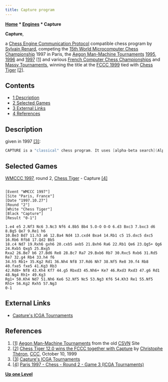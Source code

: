 ```yaml
---
title: Capture program
---
```

**[Home](Home "Home") * [Engines](Engines "Engines") * Capture**

**Capture**,

a [Chess Engine Communication Protocol](Chess_Engine_Communication_Protocol "Chess Engine Communication Protocol") compatible chess program by [Sylvain Renard](Sylvain_Renard "Sylvain Renard"), competing the [15th World Microcomputer Chess Championship](WMCCC_1997 "WMCCC 1997") 1997 in Paris, the [Aegon Man-Machine Tournaments](Aegon_Tournaments "Aegon Tournaments") [1995](Aegon_1995 "Aegon 1995"), [1996](Aegon_1996 "Aegon 1996") and [1997](Aegon_1997 "Aegon 1997") <a id="cite-note-1" href="#cite-ref-1">[1]</a> and various [French Computer Chess Championships](French_Computer_Chess_Championship "French Computer Chess Championship") and [Massy Tournaments](French_Programmers_Tournament "French Programmers Tournament"), winning the title at the [FCCC 1999](FCCC_1999 "FCCC 1999") tied with [Chess Tiger](Chess_Tiger "Chess Tiger") <a id="cite-note-2" href="#cite-ref-2">[2]</a>.

## Contents

- [1 Description](#description)
- [2 Selected Games](#selected-games)
- [3 External Links](#external-links)
- [4 References](#references)

## Description

given in 1997 <a id="cite-note-3" href="#cite-ref-3">[3]</a>:

```C++
CAPTURE is a "classical" chess program. It uses [alpha-beta search](Alpha-Beta "Alpha-Beta") (with a [zero window](Null_Window "Null Window")), [check extensions](Check_Extensions "Check Extensions"), [null-move](Null_Move_Pruning "Null Move Pruning"), [history heuristic](History_Heuristic "History Heuristic") at the root of the tree. The program uses [hash tables](Transposition_Table "Transposition Table") (tested with 64 Mb of [RAM](Memory#RAM "Memory") but should work with more!). The [move generator](Move_Generation "Move Generation") does not use bit boards. The main chess knowledge of CAPTURE: [pawn structures](Pawn_Structure "Pawn Structure"), development and [mobility](Mobility "Mobility") of pieces, [piece placement](Piece-Square_Tables "Piece-Square Tables"), some [endgame](Endgame "Endgame") knowledge (essentially [pawn endgames](Pawn_Endgame "Pawn Endgame") and mating routines). The [value of pieces](Point_Value "Point Value") depends slightly on the number of pawns on the chessboard. The evaluation function is "made by hand" and modified according to positional tests. 

```

## Selected Games

[WMCCC 1997](WMCCC_1997 "WMCCC 1997"), round 2, [Chess Tiger](Chess_Tiger "Chess Tiger") - Capture <a id="cite-note-4" href="#cite-ref-4">[4]</a>

```

[Event "WMCCC 1997"]
[Site "Paris, France"]
[Date "1997.10.27"]
[Round "2"]
[White "Chess Tiger"]
[Black "Capture"]
[Result "0-1"]

1.e4 e5 2.Nf3 Nc6 3.Nc3 Nf6 4.Bb5 Bb4 5.O-O O-O 6.d3 Bxc3 7.bxc3 d6 8.Bg5 Qe7 9.Re1 h6 
10.Be3 Bd7 11.h3 a6 12.Ba4 Nd4 13.cxd4 Bxa4 14.Rb1 c5 15.dxc5 dxc5 16.Rb6 Rfb8 17.Qd2 Bb5 
18.c4 Nd7 19.Rxh6 gxh6 20.cxb5 axb5 21.Bxh6 Ra6 22.Rb1 Qe6 23.Qg5+ Qg6 24.Rxb5 Qxg5 25.Bxg5 
Rxa2 26.Be7 b6 27.Bd6 Re8 28.Bc7 Ra7 29.Bxb6 Rb7 30.Rxc5 Rxb6 31.Rd5 Re7 32.g4 Rb4 33.h4 f6 
34.h5 Rb1+ 35.Kg2 Rd1 36.Nh4 Nf8 37.Rd6 Nh7 38.Nf5 Re8 39.f4 Rb8 40.fxe5 fxe5 41.Kg3 Rb3 
42.Rd8+ Nf8 43.Kh4 Kf7 44.g5 Rbxd3 45.Nh6+ Ke7 46.Rxd3 Rxd3 47.g6 Rd1 48.Ng4 Rh1+ 49.Kg3 
Rg1+ 50.Kh4 Nd7 51.Nh6 Ke6 52.Nf5 Nc5 53.Ng3 Kf6 54.Kh3 Re1 55.Nf5 Rh1+ 56.Kg2 Rxh5 57.Ng3 
0-1 

```

## External Links

- [Capture's ICGA Tournaments](https://www.game-ai-forum.org/icga-tournaments/program.php?id=9)

## References

1. <a id="cite-ref-1" href="#cite-note-1">[1]</a> [Aegon Man-Machine Tournaments](http://old.csvn.nl/aegonhist.html) from the old [CSVN](CSVN "CSVN") Site
1. <a id="cite-ref-2" href="#cite-note-2">[2]</a> [Chess Tiger 12.0 wins the FCCC together with Capture](https://www.stmintz.com/ccc/index.php?id=72642) by [Christophe Théron](Christophe_Th%C3%A9ron "Christophe Théron"), [CCC](CCC "CCC"), October 10, 1999
1. <a id="cite-ref-3" href="#cite-note-3">[3]</a> [Capture's ICGA Tournaments](https://www.game-ai-forum.org/icga-tournaments/program.php?id=9)
1. <a id="cite-ref-4" href="#cite-note-4">[4]</a> [Paris 1997 - Chess - Round 2 - Game 3 (ICGA Tournaments)](https://www.game-ai-forum.org/icga-tournaments/round.php?tournament=5&round=2&id=3)

**[Up one Level](Engines "Engines")**

